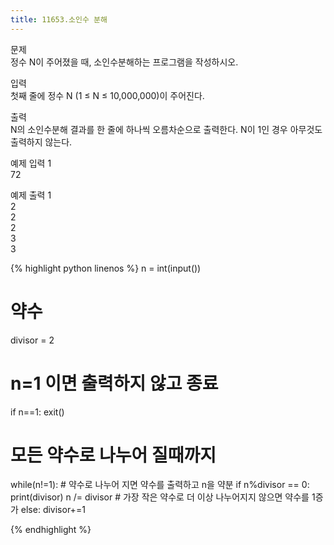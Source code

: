```yaml
---
title: 11653.소인수 분해
---
```


문제  
정수 N이 주어졌을 때, 소인수분해하는 프로그램을 작성하시오.  

입력  
첫째 줄에 정수 N (1 ≤ N ≤ 10,000,000)이 주어진다.  

출력  
N의 소인수분해 결과를 한 줄에 하나씩 오름차순으로 출력한다. N이 1인 경우 아무것도 출력하지 않는다.  

예제 입력 1  
72  

예제 출력 1  
2  
2  
2  
3  
3  

{% highlight python linenos %}
n = int(input())

# 약수
divisor = 2

# n=1 이면 출력하지 않고 종료
if n==1:
    exit()

# 모든 약수로 나누어 질때까지
while(n!=1):
    # 약수로 나누어 지면 약수를 출력하고 n을 약분
    if n%divisor == 0:
        print(divisor)
        n /= divisor
    # 가장 작은 약수로 더 이상 나누어지지 않으면 약수를 1증가
    else:
        divisor+=1
        
        

{% endhighlight %}
